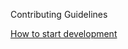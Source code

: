Contributing Guidelines

[How to start development](https://github.com/hmislk/hmis/wiki/Development)
